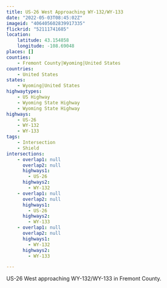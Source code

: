 ```yaml
---
title: US-26 West Approaching WY-132/WY-133
date: "2022-05-03T08:45:02Z"
imageid: "406405602839917335"
flickrid: "52111741685"
location:
    latitude: 43.154858
    longitude: -108.69048
places: []
counties:
    - Fremont County|Wyoming|United States
countries:
    - United States
states:
    - Wyoming|United States
highwaytypes:
    - US Highway
    - Wyoming State Highway
    - Wyoming State Highway
highways:
    - US-26
    - WY-132
    - WY-133
tags:
    - Intersection
    - Shield
intersections:
    - overlap1: null
      overlap2: null
      highways1:
        - US-26
      highways2:
        - WY-132
    - overlap1: null
      overlap2: null
      highways1:
        - US-26
      highways2:
        - WY-133
    - overlap1: null
      overlap2: null
      highways1:
        - WY-132
      highways2:
        - WY-133

---
```

US-26 West approaching WY-132/WY-133 in Fremont County.